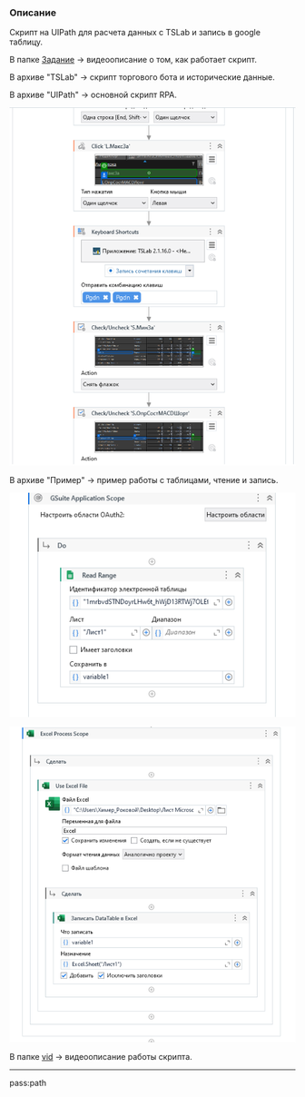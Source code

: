 <h3>Описание</h3>
<p>Скрипт на UIPath для расчета данных с TSLab и запись в google таблицу.</p>
<p>В папке <a href="./Задание">Задание</a> -> видеоописание о том, как работает скрипт.</p>
<p>В архиве "TSLab" -> скрипт торгового бота и исторические данные.</p>
<p>В архиве "UIPath" -> основной скрипт RPA.</p>
<p><img src="./vid/Снимок3.PNG"/></p>
<p>В архиве "Пример" -> пример работы с таблицами, чтение и запись.</p>
<p><img src="./vid/Снимок.PNG"/></p>
<p><img src="./vid/Снимок2.PNG"/></p>
<p>В папке <a href="./vid">vid</a> -> видеоописание работы скрипта.</p>
<hr/>
<p>pass:path</p>
